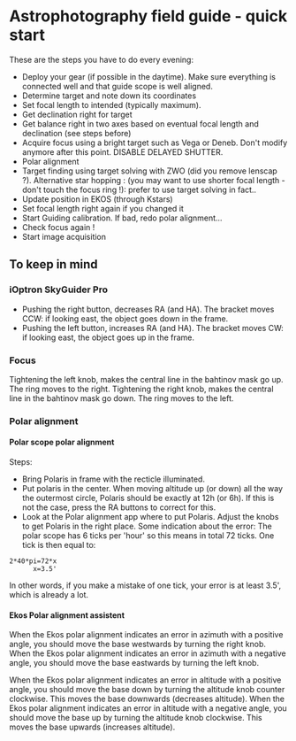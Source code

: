 # Astrophotography field guide - quick start
These are the steps you have to do every evening:
- Deploy your gear (if possible in the daytime). Make sure everything is connected well and that guide scope is well aligned.
- Determine target and note down its coordinates
- Set focal length to intended (typically maximum).
- Get declination right for target
- Get balance right in two axes based on eventual focal length and declination (see steps before)
- Acquire focus using a bright target such as Vega or Deneb. Don't modify anymore after this point. DISABLE DELAYED SHUTTER.
- Polar alignment
- Target finding using target solving with ZWO (did you remove lenscap ?). 
	Alternative star hopping : (you may want to use shorter focal length - don't touch the focus ring !): prefer to use target solving in fact..
- Update position in EKOS (through Kstars)
- Set focal length right again if you changed it
- Start Guiding calibration. If bad, redo polar alignment...
- Check focus again !
- Start image acquisition

## To keep in mind
### iOptron SkyGuider Pro
- Pushing the right button, decreases RA (and HA). The bracket moves CCW: if looking east, the object goes down in the frame.
- Pushing the left button, increases RA (and HA). The bracket moves CW: if looking east, the object goes up in the frame.

### Focus
Tightening the left knob, makes the central line in the bahtinov mask go up. The ring moves to the right.
Tightening the right knob, makes the central line in the bahtinov mask go down. The ring moves to the left.

### Polar alignment
#### Polar scope polar alignment
Steps:
- Bring Polaris in frame with the recticle illuminated.
- Put polaris in the center. When moving altitude up (or down) all the way the outermost circle, Polaris should be exactly at 12h (or 6h).
  If this is not the case, press the RA buttons to correct for this.
- Look at the Polar alignment app where to put Polaris. Adjust the knobs to get Polaris in the right place. Some indication about the error: 
  The polar scope has 6 ticks per 'hour' so this means in total 72 ticks. One tick is then equal to: 
```
2*40*pi=72*x
      x=3.5'
```
  In other words, if you make a mistake of one tick, your error is at least 3.5', which is already a lot.

#### Ekos Polar alignment assistent
When the Ekos polar alignment indicates an error in azimuth with a positive angle, you should move the base
westwards by turning the right knob. 
When the Ekos polar alignment indicates an error in azimuth with a negative angle, you should move the base
eastwards by turning the left knob. 

When the Ekos polar alignment indicates an error in altitude with a positive angle, you should move the base
down by turning the altitude knob counter clockwise. This moves the base downwards (decreases altitude). 
When the Ekos polar alignment indicates an error in altitude with a negative angle, you should move the base
up by turning the altitude knob clockwise. This moves the base upwards (increases altitude).


